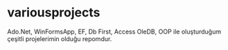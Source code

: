 # variousprojects
Ado.Net, WinFormsApp, EF, Db First, Access OleDB, OOP ile oluşturduğum çeşitli projelerimin olduğu repomdur.

